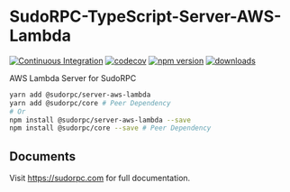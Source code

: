 # SudoRPC-TypeScript-Server-AWS-Lambda

[![Continuous Integration](https://github.com/SudoRPC/SudoRPC-TypeScript-Server-AWS-Lambda/actions/workflows/ci.yml/badge.svg)](https://github.com/SudoRPC/SudoRPC-TypeScript-Server-AWS-Lambda/actions/workflows/ci.yml)
[![codecov](https://codecov.io/gh/SudoRPC/SudoRPC-TypeScript-Server-AWS-Lambda/branch/main/graph/badge.svg)](https://codecov.io/gh/SudoRPC/SudoRPC-TypeScript-Server-AWS-Lambda)
[![npm version](https://badge.fury.io/js/%40sudorpc%2Fserver-aws-lambda.svg)](https://badge.fury.io/js/%40sudorpc%2Fserver-aws-lambda)
[![downloads](https://img.shields.io/npm/dm/@sudorpc/server-aws-lambda.svg)](https://www.npmjs.com/package/@sudorpc/server-aws-lambda)

AWS Lambda Server for SudoRPC

```sh
yarn add @sudorpc/server-aws-lambda
yarn add @sudorpc/core # Peer Dependency
# Or
npm install @sudorpc/server-aws-lambda --save
npm install @sudorpc/core --save # Peer Dependency
```

## Documents

Visit https://sudorpc.com for full documentation.
